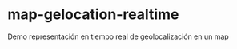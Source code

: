 map-gelocation-realtime
=======================

Demo representación en tiempo real de geolocalización en un map